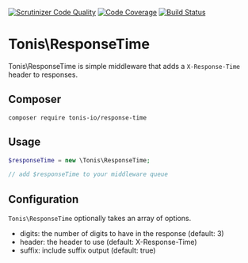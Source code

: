 [![Scrutinizer Code Quality](https://scrutinizer-ci.com/g/tonis-io/response-time/badges/quality-score.png?b=master)](https://scrutinizer-ci.com/g/tonis-io/response-time/?branch=master)
[![Code Coverage](https://scrutinizer-ci.com/g/tonis-io/response-time/badges/coverage.png?b=master)](https://scrutinizer-ci.com/g/tonis-io/response-time/?branch=master)
[![Build Status](https://scrutinizer-ci.com/g/tonis-io/response-time/badges/build.png?b=master)](https://scrutinizer-ci.com/g/tonis-io/response-time/build-status/master)

# Tonis\ResponseTime

Tonis\ResponseTime is simple middleware that adds a `X-Response-Time` header to responses.

Composer
--------

```
composer require tonis-io/response-time
```

Usage
-----

```php
$responseTime = new \Tonis\ResponseTime;

// add $responseTime to your middleware queue
```

Configuration
-------------

`Tonis\ResponseTime` optionally takes an array of options.

  * digits: the number of digits to have in the response (default: 3)
  * header: the header to use (default: X-Response-Time)
  * suffix: include suffix output (default: true)
